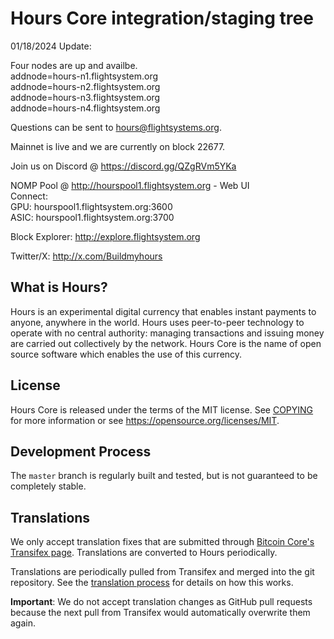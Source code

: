 Hours Core integration/staging tree
=====================================



01/18/2024 Update:

Four nodes are up and availbe.<br>
addnode=hours-n1.flightsystem.org<br>
addnode=hours-n2.flightsystem.org<br>
addnode=hours-n3.flightsystem.org<br>
addnode=hours-n4.flightsystem.org<br>

Questions can be sent to hours@flightsystems.org.

Mainnet is live and we are currently on block 22677.<br>


Join us on Discord @ https://discord.gg/QZgRVm5YKa<bR>

NOMP Pool @ http://hourspool1.flightsystem.org - Web UI<br>
Connect:  
 GPU:     hourspool1.flightsystem.org:3600      
 ASIC:    hourspool1.flightsystem.org:3700   

Block Explorer:  http://explore.flightsystem.org

Twitter/X: http://x.com/Buildmyhours


What is Hours?
----------------

Hours is an experimental digital currency that enables instant payments to
anyone, anywhere in the world. Hours uses peer-to-peer technology to operate
with no central authority: managing transactions and issuing money are carried
out collectively by the network. Hours Core is the name of open source
software which enables the use of this currency.


License
-------

Hours Core is released under the terms of the MIT license. See [COPYING](COPYING) for more
information or see https://opensource.org/licenses/MIT.

Development Process
-------------------

The `master` branch is regularly built and tested, but is not guaranteed to be
completely stable. 





Translations
------------

We only accept translation fixes that are submitted through [Bitcoin Core's Transifex page](https://www.transifex.com/projects/p/bitcoin/).
Translations are converted to Hours periodically.

Translations are periodically pulled from Transifex and merged into the git repository. See the
[translation process](doc/translation_process.md) for details on how this works.

**Important**: We do not accept translation changes as GitHub pull requests because the next
pull from Transifex would automatically overwrite them again.
